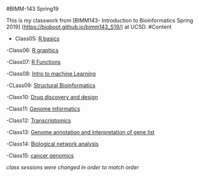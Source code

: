 #BIMM-143 Spring19

This is my classwork from [BIMM143- Introduction to Bioinformatics Spring 2019] (https://bioboot.github.io/bimm143_S19/) at UCSD.
#Content
- Class05: [R basics](https://github.com/rdamezola/bimm143/blob/master/class_05/class_05.Rmd)

-Class06: [R graphics](https://github.com/rdamezola/bimm143/blob/master/class06/class06/class%206%20version3.Rmd)

-Class07: [R Functions](https://github.com/rdamezola/bimm143/blob/master/class07/class07.Rmd)

-Class08: [Intro to machine Learning](https://github.com/rdamezola/bimm143/blob/master/class8/class8handson.md)

-CLass09: [Structural Bioinformatics](https://github.com/rdamezola/bimm143/blob/master/class_11/class_11.md)

-Class10: [Drug discovery and design](https://github.com/rdamezola/bimm143/blob/master/class_12/class_12handson.md)

-Class11: [Genome informatics](https://github.com/rdamezola/bimm143/blob/master/class_12/class_12handson.md)

-Class12: [Transcriptomics](https://github.com/rdamezola/bimm143/blob/master/class_14/class_14.Rmd)

-Class13: [Genome annotation and interpretation of gene list](https://github.com/rdamezola/bimm143/blob/master/class_15/class_15.Rmd)
 
-Class14: [Biological network analysis](https://github.com/rdamezola/bimm143/blob/master/class_17/class_17.Rmd)
 
-Class15: [cancer genomics](https://github.com/rdamezola/bimm143/blob/master/class_18/class_18_test.Rmd)


*class sessions were changed in order to match order*
